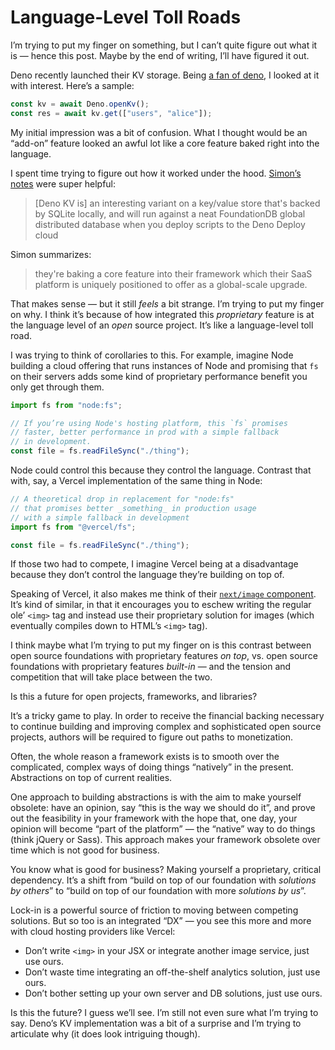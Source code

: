 # Language-Level Toll Roads

I’m trying to put my finger on something, but I can’t quite figure out what it is — hence this post. Maybe by the end of writing, I’ll have figured it out.

Deno recently launched their KV storage. Being [a fan of deno](https://blog.jim-nielsen.com/tags#deno), I looked at it with interest. Here’s a sample:

```js
const kv = await Deno.openKv();
const res = await kv.get(["users", "alice"]);
```

My initial impression was a bit of confusion. What I thought would be an “add-on” feature looked an awful lot like a core feature baked right into the language.

I spent time trying to figure out how it worked under the hood. [Simon’s notes](https://til.simonwillison.net/deno/deno-kv) were super helpful:

> [Deno KV is] an interesting variant on a key/value store that's backed by SQLite locally, and will run against a neat FoundationDB global distributed database when you deploy scripts to the Deno Deploy cloud

Simon summarizes:

> they're baking a core feature into their framework which their SaaS platform is uniquely positioned to offer as a global-scale upgrade.

That makes sense — but it still _feels_ a bit strange. I’m trying to put my finger on why. I think it’s because of how integrated this _proprietary_ feature is at the language level of an _open_ source project. It’s like a language-level toll road.

I was trying to think of corollaries to this. For example, imagine Node building a cloud offering that runs instances of Node and promising that `fs` on their servers adds some kind of proprietary performance benefit you only get through them.

```js
import fs from "node:fs";

// If you’re using Node's hosting platform, this `fs` promises 
// faster, better performance in prod with a simple fallback
// in development.
const file = fs.readFileSync("./thing");
```

Node could control this because they control the language. Contrast that with, say, a Vercel implementation of the same thing in Node:

```js
// A theoretical drop in replacement for "node:fs"
// that promises better _something_ in production usage
// with a simple fallback in development
import fs from "@vercel/fs";

const file = fs.readFileSync("./thing");
```

If those two had to compete, I imagine Vercel being at a disadvantage because they don’t control the language they’re building on top of.

Speaking of Vercel, it also makes me think of their [`next/image` component](https://nextjs.org/docs/pages/api-reference/components/image). It’s kind of similar, in that it encourages you to eschew writing the regular ole’ `<img>` tag and instead use their proprietary solution for images (which eventually compiles down to HTML’s `<img>` tag).

I think maybe what I’m trying to put my finger on is this contrast between open source foundations with proprietary features _on top_, vs. open source foundations with proprietary features _built-in_ — and the tension and competition that will take place between the two.

Is this a future for open projects, frameworks, and libraries?

It’s a tricky game to play. In order to receive the financial backing necessary to continue building and improving complex and sophisticated open source projects, authors will be required to figure out paths to monetization. 

Often, the whole reason a framework exists is to smooth over the complicated, complex ways of doing things “natively” in the present. Abstractions on top of current realities.

One approach to building abstractions is with the aim to make yourself obsolete: have an opinion, say “this is the way we should do it”, and prove out the feasibility in your framework with the hope that, one day, your opinion will become “part of the platform” — the “native” way to do things (think jQuery or Sass). This approach makes your framework obsolete over time which is not good for business.

You know what is good for business? Making yourself a proprietary, critical dependency. It’s a shift from “build on top of our foundation with _solutions by others_” to “build on top of our foundation with more _solutions by us_”.

Lock-in is a powerful source of friction to moving between competing solutions. But so too is an integrated “DX” — you see this more and more with cloud hosting providers like Vercel: 

- Don’t write `<img>` in your JSX or integrate another image service, just use ours.
- Don’t waste time integrating an off-the-shelf analytics solution, just use ours.
- Don’t bother setting up your own server and DB solutions, just use ours.

Is this the future? I guess we’ll see. I’m still not even sure what I’m trying to say. Deno’s KV implementation was a bit of a surprise and I’m trying to articulate why (it does look intriguing though).